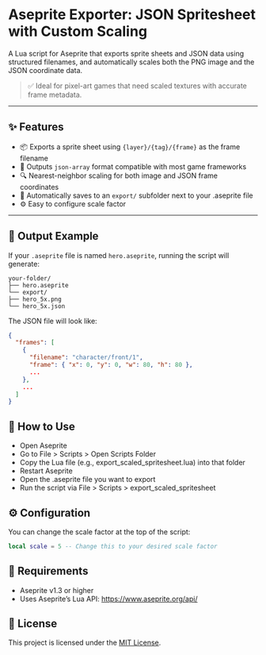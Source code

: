 # Aseprite Exporter: JSON Spritesheet with Custom Scaling

A Lua script for Aseprite that exports sprite sheets and JSON data using structured filenames, and automatically scales both the PNG image and the JSON coordinate data.

> ✅ Ideal for pixel-art games that need scaled textures with accurate frame metadata.

---

## ✨ Features

- 📦 Exports a sprite sheet using `{layer}/{tag}/{frame}` as the frame filename
- 🧾 Outputs `json-array` format compatible with most game frameworks
- 🔍 Nearest-neighbor scaling for both image and JSON frame coordinates
- 📁 Automatically saves to an `export/` subfolder next to your .aseprite file
- ⚙️ Easy to configure scale factor

---

## 📂 Output Example

If your `.aseprite` file is named `hero.aseprite`, running the script will generate:

```
your-folder/
├── hero.aseprite
└── export/
├── hero_5x.png
└── hero_5x.json
```

The JSON file will look like:

```json
{
  "frames": [
    {
      "filename": "character/front/1",
      "frame": { "x": 0, "y": 0, "w": 80, "h": 80 },
      ...
    },
    ...
  ]
}
```

## 🚀 How to Use
* Open Aseprite
* Go to File > Scripts > Open Scripts Folder
* Copy the Lua file (e.g., export_scaled_spritesheet.lua) into that folder
* Restart Aseprite
* Open the .aseprite file you want to export
* Run the script via File > Scripts > export_scaled_spritesheet

## ⚙️ Configuration
You can change the scale factor at the top of the script:

```lua
local scale = 5 -- Change this to your desired scale factor
```

## 🧠 Requirements

* Aseprite v1.3 or higher
* Uses Aseprite’s Lua API: https://www.aseprite.org/api/

## 📄 License

This project is licensed under the [MIT License](./LICENSE).
